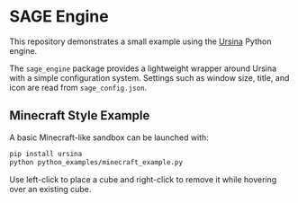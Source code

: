 # SAGE Engine

This repository demonstrates a small example using the [Ursina](https://www.ursinaengine.org/) Python engine.

The `sage_engine` package provides a lightweight wrapper around Ursina with a simple configuration system. Settings such as window size, title, and icon are read from `sage_config.json`.

## Minecraft Style Example

A basic Minecraft-like sandbox can be launched with:

```bash
pip install ursina
python python_examples/minecraft_example.py
```

Use left-click to place a cube and right-click to remove it while hovering over an existing cube.
